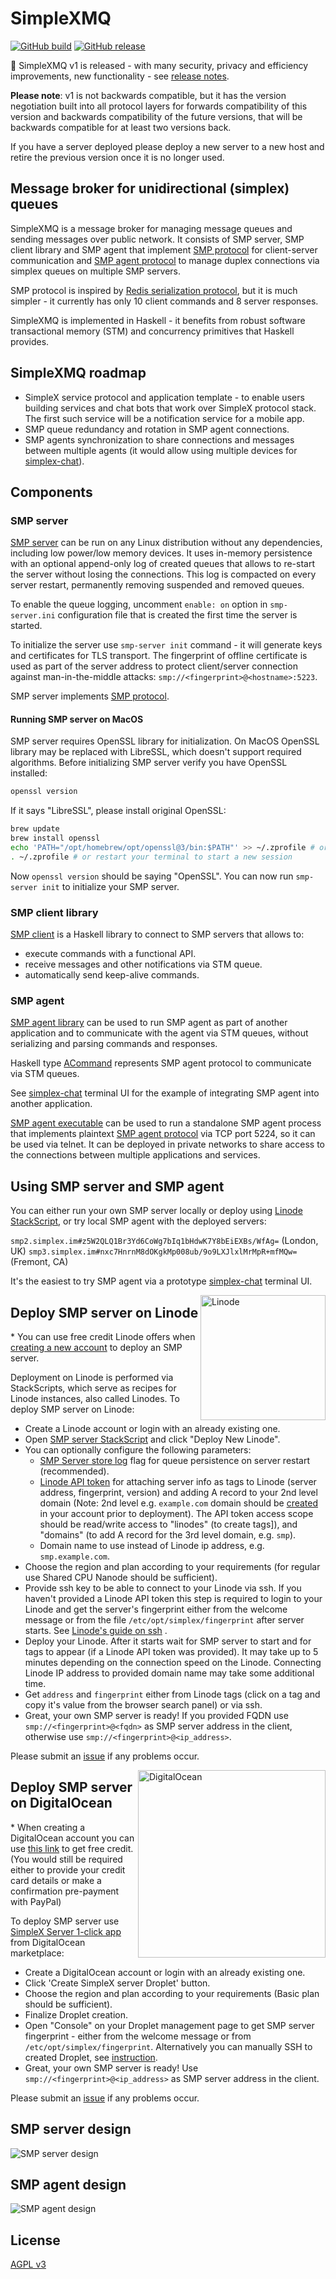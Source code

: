 # SimpleXMQ

[![GitHub build](https://github.com/simplex-chat/simplexmq/workflows/build/badge.svg)](https://github.com/simplex-chat/simplexmq/actions?query=workflow%3Abuild)
[![GitHub release](https://img.shields.io/github/v/release/simplex-chat/simplexmq)](https://github.com/simplex-chat/simplexmq/releases)

📢 SimpleXMQ v1 is released - with many security, privacy and efficiency improvements, new functionality - see [release notes](https://github.com/simplex-chat/simplexmq/releases/tag/v1.0.0).

**Please note**: v1 is not backwards compatible, but it has the version negotiation built into all protocol layers for forwards compatibility of this version and backwards compatibility of the future versions, that will be backwards compatible for at least two versions back.

If you have a server deployed please deploy a new server to a new host and retire the previous version once it is no longer used.

## Message broker for unidirectional (simplex) queues

SimpleXMQ is a message broker for managing message queues and sending messages over public network. It consists of SMP server, SMP client library and SMP agent that implement [SMP protocol](https://github.com/simplex-chat/simplexmq/blob/master/protocol/simplex-messaging.md) for client-server communication and [SMP agent protocol](https://github.com/simplex-chat/simplexmq/blob/master/protocol/agent-protocol.md) to manage duplex connections via simplex queues on multiple SMP servers.

SMP protocol is inspired by [Redis serialization protocol](https://redis.io/topics/protocol), but it is much simpler - it currently has only 10 client commands and 8 server responses.

SimpleXMQ is implemented in Haskell - it benefits from robust software transactional memory (STM) and concurrency primitives that Haskell provides.

## SimpleXMQ roadmap

- SimpleX service protocol and application template - to enable users building services and chat bots that work over SimpleX protocol stack. The first such service will be a notification service for a mobile app.
- SMP queue redundancy and rotation in SMP agent connections.
- SMP agents synchronization to share connections and messages between multiple agents (it would allow using multiple devices for [simplex-chat](https://github.com/simplex-chat/simplex-chat)).

## Components

### SMP server

[SMP server](https://github.com/simplex-chat/simplexmq/blob/master/apps/smp-server/Main.hs) can be run on any Linux distribution without any dependencies, including low power/low memory devices. It uses in-memory persistence with an optional append-only log of created queues that allows to re-start the server without losing the connections. This log is compacted on every server restart, permanently removing suspended and removed queues.

To enable the queue logging, uncomment `enable: on` option in `smp-server.ini` configuration file that is created the first time the server is started.

To initialize the server use `smp-server init` command - it will generate keys and certificates for TLS transport. The fingerprint of offline certificate is used as part of the server address to protect client/server connection against man-in-the-middle attacks: `smp://<fingerprint>@<hostname>:5223`.

SMP server implements [SMP protocol](https://github.com/simplex-chat/simplexmq/blob/master/protocol/simplex-messaging.md).

#### Running SMP server on MacOS

SMP server requires OpenSSL library for initialization. On MacOS OpenSSL library may be replaced with LibreSSL, which doesn't support required algorithms. Before initializing SMP server verify you have OpenSSL installed:

```sh
openssl version
```

If it says "LibreSSL", please install original OpenSSL:

```sh
brew update
brew install openssl
echo 'PATH="/opt/homebrew/opt/openssl@3/bin:$PATH"' >> ~/.zprofile # or follow whatever instructions brew suggests
. ~/.zprofile # or restart your terminal to start a new session
```

Now `openssl version` should be saying "OpenSSL". You can now run `smp-server init` to initialize your SMP server.

### SMP client library

[SMP client](https://github.com/simplex-chat/simplexmq/blob/master/src/Simplex/Messaging/Client.hs) is a Haskell library to connect to SMP servers that allows to:
- execute commands with a functional API.
- receive messages and other notifications via STM queue.
- automatically send keep-alive commands.

### SMP agent

[SMP agent library](https://github.com/simplex-chat/simplexmq/blob/master/src/Simplex/Messaging/Agent.hs) can be used to run SMP agent as part of another application and to communicate with the agent via STM queues, without serializing and parsing commands and responses.

Haskell type [ACommand](https://github.com/simplex-chat/simplexmq/blob/master/src/Simplex/Messaging/Agent/Protocol.hs) represents SMP agent protocol to communicate via STM queues.

See [simplex-chat](https://github.com/simplex-chat/simplex-chat) terminal UI for the example of integrating SMP agent into another application.

[SMP agent executable](https://github.com/simplex-chat/simplexmq/blob/master/apps/smp-agent/Main.hs) can be used to run a standalone SMP agent process that implements plaintext [SMP agent protocol](https://github.com/simplex-chat/simplexmq/blob/master/protocol/agent-protocol.md) via TCP port 5224, so it can be used via telnet. It can be deployed in private networks to share access to the connections between multiple applications and services.

## Using SMP server and SMP agent

You can either run your own SMP server locally or deploy using [Linode StackScript](https://cloud.linode.com/stackscripts/748014), or try local SMP agent with the deployed servers:

<!-- TODO update -->

`smp2.simplex.im#z5W2QLQ1Br3Yd6CoWg7bIq1bHdwK7Y8bEiEXBs/WfAg=` (London, UK)
`smp3.simplex.im#nxc7HnrnM8dOKgkMp008ub/9o9LXJlxlMrMpR+mfMQw=` (Fremont, CA)

It's the easiest to try SMP agent via a prototype [simplex-chat](https://github.com/simplex-chat/simplex-chat) terminal UI.

[<img alt="Linode" src="https://raw.githubusercontent.com/simplex-chat/simplexmq/master/img/linode.svg" align="right" width="200">](https://cloud.linode.com/stackscripts/748014)

## Deploy SMP server on Linode

\* You can use free credit Linode offers when [creating a new account](https://www.linode.com/) to deploy an SMP server.

Deployment on Linode is performed via StackScripts, which serve as recipes for Linode instances, also called Linodes. To deploy SMP server on Linode:

- Create a Linode account or login with an already existing one.
- Open [SMP server StackScript](https://cloud.linode.com/stackscripts/748014) and click "Deploy New Linode".
- You can optionally configure the following parameters:
    - [SMP Server store log](#SMP-server) flag for queue persistence on server restart (recommended).
    - [Linode API token](https://www.linode.com/docs/guides/getting-started-with-the-linode-api#get-an-access-token) for attaching server info as tags to Linode (server address, fingerprint, version) and adding A record to your 2nd level domain (Note: 2nd level e.g. `example.com` domain should be [created](https://cloud.linode.com/domains/create) in your account prior to deployment). The API token access scope should be read/write access to "linodes" (to create tags]), and "domains" (to add A record for the 3rd level domain, e.g. `smp`).
    - Domain name to use instead of Linode ip address, e.g. `smp.example.com`.
- Choose the region and plan according to your requirements (for regular use Shared CPU Nanode should be sufficient).
- Provide ssh key to be able to connect to your Linode via ssh. If you haven't provided a Linode API token this step is required to login to your Linode and get the server's fingerprint either from the welcome message or from the file `/etc/opt/simplex/fingerprint` after server starts. See [Linode's guide on ssh](https://www.linode.com/docs/guides/use-public-key-authentication-with-ssh/) .
- Deploy your Linode. After it starts wait for SMP server to start and for tags to appear (if a Linode API token was provided). It may take up to 5 minutes depending on the connection speed on the Linode. Connecting Linode IP address to provided domain name may take some additional time.
- Get `address` and `fingerprint` either from Linode tags (click on a tag and copy it's value from the browser search panel) or via ssh.
- Great, your own SMP server is ready! If you provided FQDN use `smp://<fingerprint>@<fqdn>` as SMP server address in the client, otherwise use `smp://<fingerprint>@<ip_address>`.

Please submit an [issue](https://github.com/simplex-chat/simplexmq/issues) if any problems occur.

[<img alt="DigitalOcean" src="https://raw.githubusercontent.com/simplex-chat/simplexmq/master/img/digitalocean.png" align="right" width="300">](https://marketplace.digitalocean.com/apps/simplex-server)

## Deploy SMP server on DigitalOcean

\* When creating a DigitalOcean account you can use [this link](https://try.digitalocean.com/freetrialoffer/) to get free credit. (You would still be required either to provide your credit card details or make a confirmation pre-payment with PayPal)

To deploy SMP server use [SimpleX Server 1-click app](https://marketplace.digitalocean.com/apps/simplex-server) from DigitalOcean marketplace:

- Create a DigitalOcean account or login with an already existing one.
- Click 'Create SimpleX server Droplet' button.
- Choose the region and plan according to your requirements (Basic plan should be sufficient).
- Finalize Droplet creation.
- Open "Console" on your Droplet management page to get SMP server fingerprint - either from the welcome message or from `/etc/opt/simplex/fingerprint`. Alternatively you can manually SSH to created Droplet, see [instruction](https://docs.digitalocean.com/products/droplets/how-to/connect-with-ssh/).
- Great, your own SMP server is ready! Use `smp://<fingerprint>@<ip_address>` as SMP server address in the client.

Please submit an [issue](https://github.com/simplex-chat/simplexmq/issues) if any problems occur.

## SMP server design

![SMP server design](https://raw.githubusercontent.com/simplex-chat/simplexmq/master/design/server.svg)

## SMP agent design

![SMP agent design](https://raw.githubusercontent.com/simplex-chat/simplexmq/master/design/agent2.svg)

## License

[AGPL v3](https://github.com/simplex-chat/simplexmq/blob/master/LICENSE)
